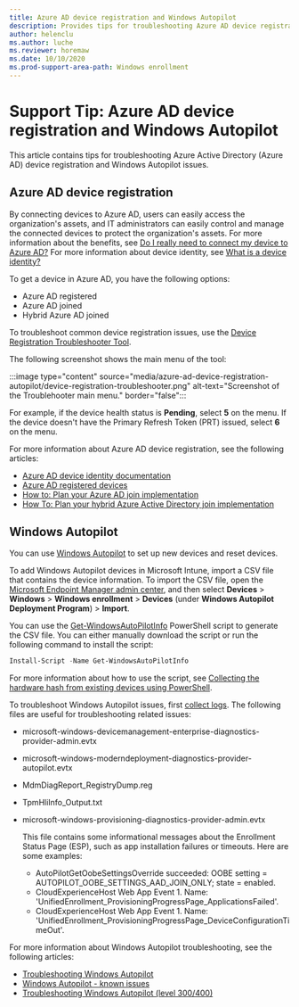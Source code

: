 ```yaml
---
title: Azure AD device registration and Windows Autopilot
description: Provides tips for troubleshooting Azure AD device registration and Windows Autopilot.
author: helenclu
ms.author: luche
ms.reviewer: horemaw
ms.date: 10/10/2020
ms.prod-support-area-path: Windows enrollment
---
```

# Support Tip: Azure AD device registration and Windows Autopilot

This article contains tips for troubleshooting Azure Active Directory (Azure AD) device registration and Windows Autopilot issues.

## Azure AD device registration

By connecting devices to Azure AD, users can easily access the organization's assets, and IT administrators can easily control and manage the connected devices to protect the organization's assets. For more information about the benefits, see [Do I really need to connect my device to Azure AD?](https://azureera.com/do-i-really-need-to-connect-my-device-to-azure-ad) For more information about device identity, see [What is a device identity?](/azure/active-directory/devices/overview)

To get a device in Azure AD, you have the following options:

- Azure AD registered
- Azure AD joined
- Hybrid Azure AD joined

To troubleshoot common device registration issues, use the [Device Registration Troubleshooter Tool](https://aka.ms/DevRegTS).

The following screenshot shows the main menu of the tool:

:::image type="content" source="media/azure-ad-device-registration-autopilot/device-registration-troubleshooter.png" alt-text="Screenshot of the Troublehooter main menu." border="false":::

For example, if the device health status is **Pending**, select **5** on the menu. If the device doesn't have the Primary Refresh Token (PRT) issued, select **6** on the menu.

For more information about Azure AD device registration, see the following articles:

- [Azure AD device identity documentation](/azure/active-directory/devices)
- [Azure AD registered devices](/azure/active-directory/devices/concept-azure-ad-register)
- [How to: Plan your Azure AD join implementation](/azure/active-directory/devices/azureadjoin-plan)
- [How To: Plan your hybrid Azure Active Directory join implementation](/azure/active-directory/devices/hybrid-azuread-join-plan)

## Windows Autopilot

You can use [Windows Autopilot](/mem/autopilot/windows-autopilot) to set up new devices and reset devices. 

To add Windows Autopilot devices in Microsoft Intune, import a CSV file that contains the device information. To import the CSV file, open the [Microsoft Endpoint Manager admin center](https://go.microsoft.com/fwlink/?linkid=2109431), and then select **Devices** > **Windows** > **Windows enrollment** > **Devices** (under **Windows Autopilot Deployment Program**) > **Import**.

You can use the [Get-WindowsAutoPilotInfo](https://www.powershellgallery.com/packages/Get-WindowsAutoPilotInfo) PowerShell script to generate the CSV file. You can either manually download the script or run the following command to install the script:

```powershell
Install-Script -Name Get-WindowsAutoPilotInfo
```

For more information about how to use the script, see [Collecting the hardware hash from existing devices using PowerShell](/mem/autopilot/add-devices#collecting-the-hardware-hash-from-existing-devices-using-powershell).

To troubleshoot Windows Autopilot issues, first [collect logs](understand-troubleshoot-esp.md#collect-logs). The following files are useful for troubleshooting related issues:

-    microsoft-windows-devicemanagement-enterprise-diagnostics-provider-admin.evtx
-    microsoft-windows-moderndeployment-diagnostics-provider-autopilot.evtx
-    MdmDiagReport_RegistryDump.reg
-    TpmHliInfo_Output.txt
-    microsoft-windows-provisioning-diagnostics-provider-admin.evtx

        This file contains some informational messages about the Enrollment Status Page (ESP), such as app installation failures or timeouts. Here are some examples:

        - AutoPilotGetOobeSettingsOverride succeeded:  OOBE setting = AUTOPILOT_OOBE_SETTINGS_AAD_JOIN_ONLY; state = enabled.
        - CloudExperienceHost Web App Event 1. Name: 'UnifiedEnrollment_ProvisioningProgressPage_ApplicationsFailed'.
        - CloudExperienceHost Web App Event 1. Name: 'UnifiedEnrollment_ProvisioningProgressPage_DeviceConfigurationTimeOut'.

For more information about Windows Autopilot troubleshooting, see the following articles:

-    [Troubleshooting Windows Autopilot](/windows/deployment/windows-autopilot/troubleshooting)
-    [Windows Autopilot - known issues](/mem/autopilot/known-issues)
-    [Troubleshooting Windows Autopilot (level 300/400)](https://techcommunity.microsoft.com/t5/windows-blog-archive/troubleshooting-windows-autopilot-level-300-400/ba-p/706512)
